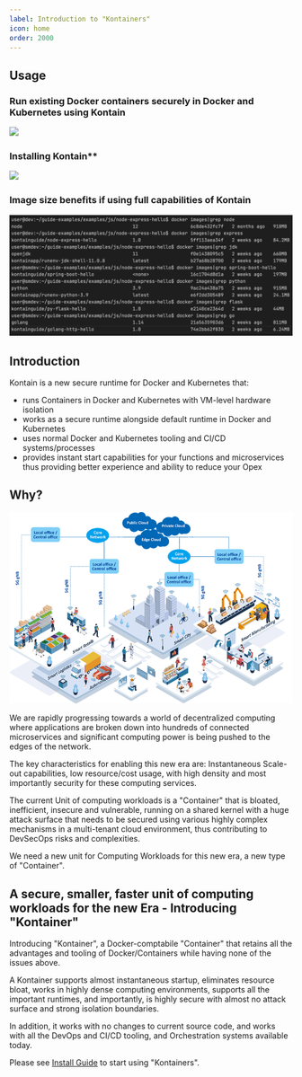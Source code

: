 ```yaml
---
label: Introduction to "Kontainers"
icon: home
order: 2000
---
```


<!-- ![](/images/microservices_anim_medium.gif) -->
## Usage
### Run existing Docker containers securely in Docker and Kubernetes using Kontain
![](https://guide-assets.s3.us-west-2.amazonaws.com/downloads/run_docker_ctrs.gif)

### Installing Kontain**
![](https://guide-assets.s3.us-west-2.amazonaws.com/downloads/install.gif)

### Image size benefits if using full capabilities of Kontain
![](/images/image_sizes.png)

## Introduction
Kontain is a new secure runtime for Docker and Kubernetes that:
- runs Containers in Docker and Kubernetes with VM-level hardware isolation
- works as a secure runtime alongside default runtime in Docker and Kubernetes
- uses normal Docker and Kubernetes tooling and CI/CD systems/processes
- provides instant start capabilities for your functions and microservices thus providing better experience and ability to reduce your Opex

## Why?
![](/images/5g_edge.png)

We are rapidly progressing towards a world of decentralized computing where applications are broken down into hundreds of connected microservices and significant computing power is being pushed to the edges of the network.

The key characteristics for enabling this new era are: Instantaneous Scale-out capabilities, low resource/cost usage, with high density and most importantly security for these computing services.

The current Unit of computing workloads is a "Container" that is bloated, inefficient, insecure and vulnerable, running on a shared kernel with a huge attack surface that needs to be secured using various highly complex mechanisms in a multi-tenant cloud environment, thus contributing to DevSecOps risks and complexities.

We need a new unit for Computing Workloads for this new era, a new type of "Container".

## A secure, smaller, faster unit of computing workloads for the new Era - Introducing "Kontainer"
Introducing "Kontainer", a Docker-comptabile "Container" that retains all the advantages and tooling of Docker/Containers while having none of the issues above.  

A Kontainer supports almost instantaneous startup, eliminates resource bloat, works in highly dense computing environments, supports all the important runtimes, and importantly, is highly secure with almost no attack surface and strong isolation boundaries.

In addition, it works with no changes to current source code, and works with all the DevOps and CI/CD tooling, and Orchestration systems available today.

Please see [Install Guide](/gettingstarted/install_linux) to start using "Kontainers".
